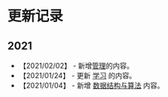 # 更新记录

## 2021

- 【2021/02/02】 - 新增[管理](https://github.com/anchem/Knowledge/blob/main/management/main.md)的内容。
- 【2021/01/24】 - 更新 [学习](https://github.com/anchem/Knowledge/blob/main/learning/main.md) 的内容。
- 【2021/01/04】 - 新增 [数据结构与算法](https://github.com/anchem/Knowledge/blob/main/software/basic/algorithm.md) 内容。
